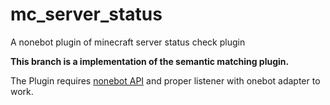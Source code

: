 # mc_server_status
A nonebot plugin of minecraft server status check plugin

**This branch is a implementation of the semantic matching plugin.** 

The Plugin requires [nonebot API](https://nonebot.dev/) and proper listener with onebot adapter to work.
